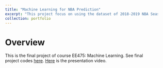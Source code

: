 ```yaml
---
title: "Machine Learning for NBA Prediction"
excerpt: "This project focus on using the dataset of 2018-2019 NBA Seasons to predict the results of 2019-2020 NBA Regular Seasons.<br/><img src='/images/nba_predication.jpg' width='500' height='300'>"
collection: portfolio
---
```


# Overview
This is the final project of course EE475: Machine Learning. See final project codes [here](https://github.com/ZhishengLin2020/ee475-machine-learning-faa/tree/master/FinalProject). [Here](https://youtu.be/pHDeG6366FM) is the presentation video.
